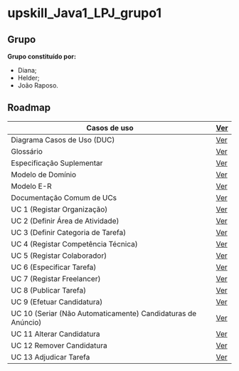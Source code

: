 # upskill_Java1_LPJ_grupo1

## Grupo
**Grupo constituído por:**
- Diana;
- Helder;
- João Raposo.

## Roadmap

| Casos de uso                      |  [Ver](Sprint/FicheirosProjeto/IT1/README.md) |
|-----------------------------|------------------|
| Diagrama Casos de Uso (DUC) |  [Ver](Sprint/FicheirosProjeto/IT1/DUC.svg) |
| Glossário  |  [Ver](Sprint/FicheirosProjeto/IT1/Glossario.md)  | 
| Especificação Suplementar   |  [Ver](Sprint/FicheirosProjeto/IT1/FURPS.md) |   
| Modelo de Domínio           |  [Ver](Sprint/FicheirosProjeto/IT1/MD.svg)  | 
| Modelo E-R          |     [Ver](Sprint/FicheirosProjeto/IT2/BaseDados/ModeloRelacional.svg) |
| Documentação Comum de UCs   |   [Ver](Sprint/FicheirosProjeto/IT1/DocComum.md)   |
| UC 1 (Registar Organização)  |   [Ver](Sprint/FicheirosProjeto/IT1/UC1_RegistarOrganização/UC1_RegistarOrganização.md) |
| UC 2 (Definir Área de Atividade)  |   [Ver](Sprint/FicheirosProjeto/IT1/UC2_DefinirAreaAtividade/UC2_DefinirAreaAtividade.md) |
| UC 3 (Definir Categoria de Tarefa)  |   [Ver](Sprint/FicheirosProjeto/IT1/UC3_DefinirCT/UC3_DefinirCT.md) |
| UC 4 (Registar Competência Técnica)  |   [Ver](Sprint/FicheirosProjeto/IT1/UC4_RegistarCT/UC4_RegistarCT.md) |
| UC 5 (Registar Colaborador)  |   [Ver](Sprint/FicheirosProjeto/IT1/UC5_RegistarColaborador/UC5_RegistarColaborador.md) |
| UC 6 (Especificar Tarefa)  |    [Ver](Sprint/FicheirosProjeto/IT1/UC6_EspecificarTarefa/UC6_EspecificarTarefa.md)  |
| UC 7 (Registar Freelancer)  |     [Ver](Sprint/FicheirosProjeto/IT1/UC7_RegistarFreelancer/UC7_RegistarFreelancer.md)   |
| UC 8 (Publicar Tarefa)  |     [Ver](Sprint/FicheirosProjeto/IT1/UC8_PublicarTarefa/UC8_PublicarTarefa.md)  |
| UC 9 (Efetuar Candidatura)  |   [Ver](Sprint/FicheirosProjeto/IT1/UC9_EfetuarCandidatura/UC9_EfetuarCandidatura.md) |
| UC 10 (Seriar (Não Automaticamente) Candidaturas de Anúncio)  |   [Ver](Sprint/FicheirosProjeto/IT1/UC10_SeriarCandidaturas/UC10_SeriarCandidaturas.md) |
| UC 11 Alterar Candidatura  |   [Ver](Sprint/FicheirosProjeto/IT1/UC11_AlterarCandidatura/UC11_AlterarCandidatura.md)  |  
| UC 12 Remover Candidatura  |   [Ver](Sprint/FicheirosProjeto/IT1/UC12_RemoverCandidatura/UC12_RemoverCandidatura.md)  |  
| UC 13 Adjudicar Tarefa  |   [Ver](Sprint/FicheirosProjeto/IT1/UC13_AdjudicarTarefa/UC13_AdjudicarTarefa.md)  |  